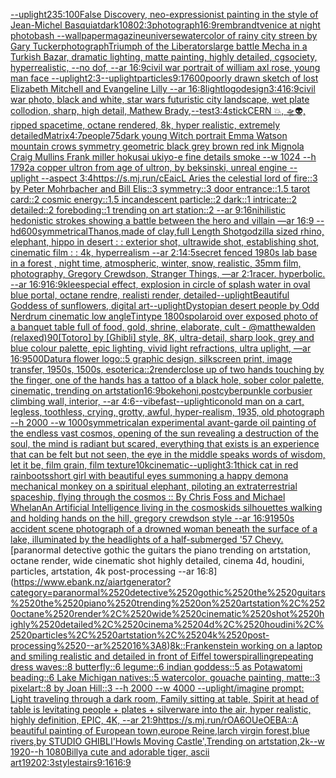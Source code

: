 [--uplight](https://www.ebank.nz/aiartgenerator?category=--uplight)[235:100](https://www.ebank.nz/aiartgenerator?category=235%3A100)[False Discovery, neo-expressionist painting in the style of Jean-Michel Basquiat](https://www.ebank.nz/aiartgenerator?category=False%2520Discovery%2C%2520neo-expressionist%2520painting%2520in%2520the%2520style%2520of%2520Jean-Michel%2520Basquiat)[dark](https://www.ebank.nz/aiartgenerator?category=dark)[1080](https://www.ebank.nz/aiartgenerator?category=1080)[2:3](https://www.ebank.nz/aiartgenerator?category=2%3A3)[photograph](https://www.ebank.nz/aiartgenerator?category=photograph)[16:9](https://www.ebank.nz/aiartgenerator?category=16%3A9)[rembrandt](https://www.ebank.nz/aiartgenerator?category=rembrandt)[venice at night photobash --wallpaper](https://www.ebank.nz/aiartgenerator?category=venice%2520at%2520night%2520photobash%2520--wallpaper)[magazine](https://www.ebank.nz/aiartgenerator?category=magazine)[universe](https://www.ebank.nz/aiartgenerator?category=universe)[watercolor of rainy city streen by Gary Tucker](https://www.ebank.nz/aiartgenerator?category=watercolor%2520of%2520rainy%2520city%2520streen%2520by%2520Gary%2520Tucker)[photograph](https://www.ebank.nz/aiartgenerator?category=photograph)[Triumph of the Liberators](https://www.ebank.nz/aiartgenerator?category=Triumph%2520of%2520the%2520Liberators)[large battle Mecha in a Turkish Bazar, dramatic lighting, matte painting, highly detailed, cgsociety, hyperrealistic, --no dof, --ar 16:9](https://www.ebank.nz/aiartgenerator?category=large%2520battle%2520Mecha%2520in%2520a%2520Turkish%2520Bazar%2C%2520dramatic%2520lighting%2C%2520matte%2520painting%2C%2520highly%2520detailed%2C%2520cgsociety%2C%2520hyperrealistic%2C%2520--no%2520dof%2C%2520--ar%252016%3A9)[civil war portrait of william axl rose, young man face --uplight](https://www.ebank.nz/aiartgenerator?category=civil%2520war%2520portrait%2520of%2520william%2520axl%2520rose%2C%2520young%2520man%2520face%2520--uplight)[2:3](https://www.ebank.nz/aiartgenerator?category=2%3A3)[--uplight](https://www.ebank.nz/aiartgenerator?category=--uplight)[particles](https://www.ebank.nz/aiartgenerator?category=particles)[9:17](https://www.ebank.nz/aiartgenerator?category=9%3A17)[600](https://www.ebank.nz/aiartgenerator?category=600)[poorly drawn sketch of lost Elizabeth Mitchell and Evangeline Lilly --ar 16:8](https://www.ebank.nz/aiartgenerator?category=poorly%2520drawn%2520sketch%2520of%2520lost%2520Elizabeth%2520Mitchell%2520and%2520Evangeline%2520Lilly%2520--ar%252016%3A8)[light](https://www.ebank.nz/aiartgenerator?category=light)[](https://www.ebank.nz/aiartgenerator?category=)[logo](https://www.ebank.nz/aiartgenerator?category=logo)[design](https://www.ebank.nz/aiartgenerator?category=design)[3:4](https://www.ebank.nz/aiartgenerator?category=3%3A4)[16:9](https://www.ebank.nz/aiartgenerator?category=16%3A9)[civil war photo, black and white, star wars futuristic city landscape, wet plate collodion, sharp, high detail, Mathew Brady,](https://www.ebank.nz/aiartgenerator?category=civil%2520war%2520photo%2C%2520black%2520and%2520white%2C%2520star%2520wars%2520futuristic%2520city%2520landscape%2C%2520wet%2520plate%2520collodion%2C%2520sharp%2C%2520high%2520detail%2C%2520Mathew%2520Brady%2C)[--test](https://www.ebank.nz/aiartgenerator?category=--test)[3:4](https://www.ebank.nz/aiartgenerator?category=3%3A4)[stick](https://www.ebank.nz/aiartgenerator?category=stick)[CERN 💥, 🛸👽, ripped spacetime, octane rendered,  8k, hyper realistic,  extremely detailed](https://www.ebank.nz/aiartgenerator?category=CERN%2520%F0%9F%92%A5%2C%2520%F0%9F%9B%B8%F0%9F%91%BD%2C%2520ripped%2520spacetime%2C%2520octane%2520rendered%2C%2520%25208k%2C%2520hyper%2520realistic%2C%2520%2520extremely%2520detailed)[Matrix](https://www.ebank.nz/aiartgenerator?category=Matrix)[4:7](https://www.ebank.nz/aiartgenerator?category=4%3A7)[people](https://www.ebank.nz/aiartgenerator?category=people)[75](https://www.ebank.nz/aiartgenerator?category=75)[dark young Witch portrait Emma Watson mountain crows symmetry geometric black grey brown red ink Mignola Craig Mullins Frank miller hokusai ukiyo-e fine details smoke --w 1024 --h 1792](https://www.ebank.nz/aiartgenerator?category=dark%2520young%2520Witch%2520portrait%2520Emma%2520Watson%2520mountain%2520crows%2520symmetry%2520geometric%2520black%2520grey%2520brown%2520red%2520ink%2520Mignola%2520Craig%2520Mullins%2520Frank%2520miller%2520hokusai%2520ukiyo-e%2520fine%2520details%2520smoke%2520--w%25201024%2520--h%25201792)[a copper ultron from age of ultron, by beksinski, unreal engine --uplight --aspect 3:4](https://www.ebank.nz/aiartgenerator?category=a%2520copper%2520ultron%2520from%2520age%2520of%2520ultron%2C%2520by%2520beksinski%2C%2520unreal%2520engine%2520--uplight%2520--aspect%25203%3A4)[https://s.mj.run/cEaicL  Aries the celestial lord of fire::3 by Peter Mohrbacher and Bill Elis::3 symmetry::3 door entrance::1.5 tarot card::2 cosmic energy::1.5 incandescent particle::2 dark::1 intricate::2 detailed::2 foreboding::1 trending on art station::2 --ar 9:16](https://www.ebank.nz/aiartgenerator?category=https%3A//s.mj.run/cEaicL%2520%2520Aries%2520the%2520celestial%2520lord%2520of%2520fire%3A%3A3%2520by%2520Peter%2520Mohrbacher%2520and%2520Bill%2520Elis%3A%3A3%2520symmetry%3A%3A3%2520door%2520entrance%3A%3A1.5%2520tarot%2520card%3A%3A2%2520cosmic%2520energy%3A%3A1.5%2520incandescent%2520particle%3A%3A2%2520dark%3A%3A1%2520intricate%3A%3A2%2520detailed%3A%3A2%2520foreboding%3A%3A1%2520trending%2520on%2520art%2520station%3A%3A2%2520--ar%25209%3A16)[nihilistic hedonistic strokes showing a battle between the hero and villain —ar 16:9 --hd](https://www.ebank.nz/aiartgenerator?category=nihilistic%2520hedonistic%2520strokes%2520showing%2520a%2520battle%2520between%2520the%2520hero%2520and%2520villain%2520%E2%80%94ar%252016%3A9%2520--hd)[600](https://www.ebank.nz/aiartgenerator?category=600)[symmetrical](https://www.ebank.nz/aiartgenerator?category=symmetrical)[Thanos,made of clay,full Length Shot](https://www.ebank.nz/aiartgenerator?category=Thanos%2Cmade%2520of%2520clay%2Cfull%2520Length%2520Shot)[godzilla sized rhino, elephant, hippo in desert  : : exterior shot, ultrawide shot, establishing shot, cinematic film : : 4k, hyperrealism --ar 2:1](https://www.ebank.nz/aiartgenerator?category=godzilla%2520sized%2520rhino%2C%2520elephant%2C%2520hippo%2520in%2520desert%2520%2520%3A%2520%3A%2520exterior%2520shot%2C%2520ultrawide%2520shot%2C%2520establishing%2520shot%2C%2520cinematic%2520film%2520%3A%2520%3A%25204k%2C%2520hyperrealism%2520--ar%25202%3A1)[4:5](https://www.ebank.nz/aiartgenerator?category=4%3A5)[secret fenced 1980s lab base in a forest , night time, atmospheric, winter, snow, realistic, 35mm film, photography, Gregory Crewdson, Stranger Things, —ar 2:1](https://www.ebank.nz/aiartgenerator?category=secret%2520fenced%25201980s%2520lab%2520base%2520in%2520a%2520forest%2520%2C%2520night%2520time%2C%2520atmospheric%2C%2520winter%2C%2520snow%2C%2520realistic%2C%252035mm%2520film%2C%2520photography%2C%2520Gregory%2520Crewdson%2C%2520Stranger%2520Things%2C%2520%E2%80%94ar%25202%3A1)[racer.  hyperbolic.  --ar 16:9](https://www.ebank.nz/aiartgenerator?category=racer.%2520%2520hyperbolic.%2520%2520--ar%252016%3A9)[16:9](https://www.ebank.nz/aiartgenerator?category=16%3A9)[klee](https://www.ebank.nz/aiartgenerator?category=klee)[special effect, explosion in circle of splash water in oval blue portal, octane rendre, realisti render, detailed](https://www.ebank.nz/aiartgenerator?category=special%2520effect%2C%2520explosion%2520in%2520circle%2520of%2520splash%2520water%2520in%2520oval%2520blue%2520portal%2C%2520octane%2520rendre%2C%2520realisti%2520render%2C%2520detailed)[--uplight](https://www.ebank.nz/aiartgenerator?category=--uplight)[Beautiful Goddess of sunflowers, digital art](https://www.ebank.nz/aiartgenerator?category=Beautiful%2520Goddess%2520of%2520sunflowers%2C%2520digital%2520art)[--uplight](https://www.ebank.nz/aiartgenerator?category=--uplight)[Dystopian desert people by Odd Nerdrum cinematic low angleTintype 1800s](https://www.ebank.nz/aiartgenerator?category=Dystopian%2520desert%2520people%2520by%2520Odd%2520Nerdrum%2520cinematic%2520low%2520angleTintype%25201800s)[polaroid over exposed photo of a banquet table full of food, gold, shrine, elaborate, cult - @matthewalden (relaxed)](https://www.ebank.nz/aiartgenerator?category=polaroid%2520over%2520exposed%2520photo%2520of%2520a%2520banquet%2520table%2520full%2520of%2520food%2C%2520gold%2C%2520shrine%2C%2520elaborate%2C%2520cult%2520-%2520%40matthewalden%2520%28relaxed%29)[90](https://www.ebank.nz/aiartgenerator?category=90)[[Totoro] by [Ghibli] style, 8K, ultra-detail, sharp look, grey and blue colour palette, epic lighting, vivid light refractions, ultra uplight, —ar 16:9](https://www.ebank.nz/aiartgenerator?category=%5BTotoro%5D%2520by%2520%5BGhibli%5D%2520style%2C%25208K%2C%2520ultra-detail%2C%2520sharp%2520look%2C%2520grey%2520and%2520blue%2520colour%2520palette%2C%2520epic%2520lighting%2C%2520vivid%2520light%2520refractions%2C%2520ultra%2520uplight%2C%2520%E2%80%94ar%252016%3A9)[500](https://www.ebank.nz/aiartgenerator?category=500)[Datura flower logo::5 graphic design, silkscreen print, image transfer, 1950s, 1500s, esoterica::2](https://www.ebank.nz/aiartgenerator?category=Datura%2520flower%2520logo%3A%3A5%2520graphic%2520design%2C%2520silkscreen%2520print%2C%2520image%2520transfer%2C%25201950s%2C%25201500s%2C%2520esoterica%3A%3A2)[render](https://www.ebank.nz/aiartgenerator?category=render)[close up of two hands touching by the finger, one of the hands has a tattoo of a black hole, sober color palette, cinematic, trending on artstation](https://www.ebank.nz/aiartgenerator?category=close%2520up%2520of%2520two%2520hands%2520touching%2520by%2520the%2520finger%2C%2520one%2520of%2520the%2520hands%2520has%2520a%2520tattoo%2520of%2520a%2520black%2520hole%2C%2520sober%2520color%2520palette%2C%2520cinematic%2C%2520trending%2520on%2520artstation)[16:9](https://www.ebank.nz/aiartgenerator?category=16%3A9)[bokeh](https://www.ebank.nz/aiartgenerator?category=bokeh)[oni,postcyberpunk](https://www.ebank.nz/aiartgenerator?category=oni%2Cpostcyberpunk)[le corbusier climbing wall, interior, --ar 4:6](https://www.ebank.nz/aiartgenerator?category=le%2520corbusier%2520climbing%2520wall%2C%2520interior%2C%2520--ar%25204%3A6)[--vibefast](https://www.ebank.nz/aiartgenerator?category=--vibefast)[--uplight](https://www.ebank.nz/aiartgenerator?category=--uplight)[icon](https://www.ebank.nz/aiartgenerator?category=icon)[old man on a cart, legless, toothless, crying, grotty, awful, hyper-realism, 1935, old photograph --h 2000 --w 1000](https://www.ebank.nz/aiartgenerator?category=old%2520man%2520on%2520a%2520cart%2C%2520legless%2C%2520toothless%2C%2520crying%2C%2520grotty%2C%2520awful%2C%2520hyper-realism%2C%25201935%2C%2520old%2520photograph%2520--h%25202000%2520--w%25201000)[symmetrical](https://www.ebank.nz/aiartgenerator?category=symmetrical)[an experimental avant-garde oil painting of the endless vast cosmos, opening of the sun revealing a destruction of the soul, the mind is radiant but scared, everything that exists is an experience that can be felt but not seen, the eye in the middle speaks words of wisdom, let it be, film grain, film texture](https://www.ebank.nz/aiartgenerator?category=an%2520experimental%2520avant-garde%2520oil%2520painting%2520of%2520the%2520endless%2520vast%2520cosmos%2C%2520opening%2520of%2520the%2520sun%2520revealing%2520a%2520destruction%2520of%2520the%2520soul%2C%2520the%2520mind%2520is%2520radiant%2520but%2520scared%2C%2520everything%2520that%2520exists%2520is%2520an%2520experience%2520that%2520can%2520be%2520felt%2520but%2520not%2520seen%2C%2520the%2520eye%2520in%2520the%2520middle%2520speaks%2520words%2520of%2520wisdom%2C%2520let%2520it%2520be%2C%2520film%2520grain%2C%2520film%2520texture)[10k](https://www.ebank.nz/aiartgenerator?category=10k)[cinematic](https://www.ebank.nz/aiartgenerator?category=cinematic)[--uplight](https://www.ebank.nz/aiartgenerator?category=--uplight)[3:1](https://www.ebank.nz/aiartgenerator?category=3%3A1)[thick cat in red rainboots](https://www.ebank.nz/aiartgenerator?category=thick%2520cat%2520in%2520red%2520rainboots)[short girl with beautiful eyes summoning a happy demon](https://www.ebank.nz/aiartgenerator?category=short%2520girl%2520with%2520beautiful%2520eyes%2520summoning%2520a%2520happy%2520demon)[a mechanical monkey on a spiritual elephant, piloting an extraterrestrial spaceship, flying through the cosmos :: By Chris Foss and Michael Whelan](https://www.ebank.nz/aiartgenerator?category=a%2520mechanical%2520monkey%2520on%2520a%2520spiritual%2520elephant%2C%2520piloting%2520an%2520extraterrestrial%2520spaceship%2C%2520flying%2520through%2520the%2520cosmos%2520%3A%3A%2520By%2520Chris%2520Foss%2520and%2520Michael%2520Whelan)[An Artificial Intelligence living in the cosmos](https://www.ebank.nz/aiartgenerator?category=An%2520Artificial%2520Intelligence%2520living%2520in%2520the%2520cosmos)[kids silhouettes walking  and holding hands on the hill, gregory crewdson style --ar 16:9](https://www.ebank.nz/aiartgenerator?category=kids%2520silhouettes%2520walking%2520%2520and%2520holding%2520hands%2520on%2520the%2520hill%2C%2520gregory%2520crewdson%2520style%2520--ar%252016%3A9)[1950s accident scene photograph of a drowned woman beneath the surface of a lake, illuminated by the headlights of a half-submerged '57 Chevy.](https://www.ebank.nz/aiartgenerator?category=1950s%2520accident%2520scene%2520photograph%2520of%2520a%2520drowned%2520woman%2520beneath%2520the%2520surface%2520of%2520a%2520lake%2C%2520illuminated%2520by%2520the%2520headlights%2520of%2520a%2520half-submerged%2520%2757%2520Chevy.)[paranormal detective gothic the guitars the piano trending on artstation, octane render, wide cinematic shot highly detailed, cinema 4d, houdini, particles, artstation, 4k post-processing --ar 16:8](https://www.ebank.nz/aiartgenerator?category=paranormal%2520detective%2520gothic%2520the%2520guitars%2520the%2520piano%2520trending%2520on%2520artstation%2C%2520octane%2520render%2C%2520wide%2520cinematic%2520shot%2520highly%2520detailed%2C%2520cinema%25204d%2C%2520houdini%2C%2520particles%2C%2520artstation%2C%25204k%2520post-processing%2520--ar%252016%3A8)[8k::](https://www.ebank.nz/aiartgenerator?category=8k%3A%3A)[Frankenstein working on a laptop and smiling realistic and detailed in front of Eiffel tower](https://www.ebank.nz/aiartgenerator?category=Frankenstein%2520working%2520on%2520a%2520laptop%2520and%2520smiling%2520realistic%2520and%2520detailed%2520in%2520front%2520of%2520Eiffel%2520tower)[spiralling](https://www.ebank.nz/aiartgenerator?category=spiralling)[repeating dress waves::8 butterfly::6 legume::6 indian goddess::5 as Potawatomi beading::6 Lake Michigan natives::5 watercolor, gouache painting, matte::3 pixelart::8 by Joan Hill::3 --h 2000 --w 4000 --uplight](https://www.ebank.nz/aiartgenerator?category=repeating%2520dress%2520waves%3A%3A8%2520butterfly%3A%3A6%2520legume%3A%3A6%2520indian%2520goddess%3A%3A5%2520as%2520Potawatomi%2520beading%3A%3A6%2520Lake%2520Michigan%2520natives%3A%3A5%2520watercolor%2C%2520gouache%2520painting%2C%2520matte%3A%3A3%2520pixelart%3A%3A8%2520by%2520Joan%2520Hill%3A%3A3%2520--h%25202000%2520--w%25204000%2520--uplight)[/imagine prompt: Light traveling through a dark room, Family sitting at table, Spirit at head of table is levitating people + plates + silverware into the air, hyper realistic, highly definition, EPIC, 4K, --ar 21:9](https://www.ebank.nz/aiartgenerator?category=/imagine%2520prompt%3A%2520Light%2520traveling%2520through%2520a%2520dark%2520room%2C%2520Family%2520sitting%2520at%2520table%2C%2520Spirit%2520at%2520head%2520of%2520table%2520is%2520levitating%2520people%2520%2B%2520plates%2520%2B%2520silverware%2520into%2520the%2520air%2C%2520hyper%2520realistic%2C%2520highly%2520definition%2C%2520EPIC%2C%25204K%2C%2520--ar%252021%3A9)[<https://s.mj.run/rOA6OUeOEBA>](https://www.ebank.nz/aiartgenerator?category=%3Chttps%3A//s.mj.run/rOA6OUeOEBA%3E)[::](https://www.ebank.nz/aiartgenerator?category=%3A%3A)[A beautiful painting of  European town,europe Reine,larch virgin forest,blue rivers,by STUDIO GHIBLI'Howls Moving Castle',Trending on artstation,2k--w 1920--h 1080](https://www.ebank.nz/aiartgenerator?category=A%2520beautiful%2520painting%2520of%2520%2520European%2520town%2Ceurope%2520Reine%2Clarch%2520virgin%2520forest%2Cblue%2520rivers%2Cby%2520STUDIO%2520GHIBLI%27Howls%2520Moving%2520Castle%27%2CTrending%2520on%2520artstation%2C2k--w%25201920--h%25201080)[Billy](https://www.ebank.nz/aiartgenerator?category=Billy)[a cute and adorable tiger, ascii art](https://www.ebank.nz/aiartgenerator?category=a%2520cute%2520and%2520adorable%2520tiger%2C%2520ascii%2520art)[1920](https://www.ebank.nz/aiartgenerator?category=1920)[2:3](https://www.ebank.nz/aiartgenerator?category=2%3A3)[style](https://www.ebank.nz/aiartgenerator?category=style)[stairs](https://www.ebank.nz/aiartgenerator?category=stairs)[9:16](https://www.ebank.nz/aiartgenerator?category=9%3A16)[16:9](https://www.ebank.nz/aiartgenerator?category=16%3A9)